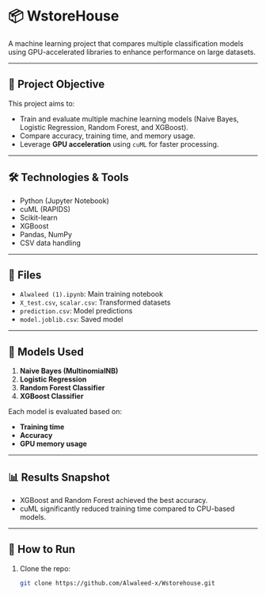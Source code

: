 # 📦 WstoreHouse

A machine learning project that compares multiple classification models using GPU-accelerated libraries to enhance performance on large datasets.

---

## 🧠 Project Objective
This project aims to:
- Train and evaluate multiple machine learning models (Naive Bayes, Logistic Regression, Random Forest, and XGBoost).
- Compare accuracy, training time, and memory usage.
- Leverage **GPU acceleration** using `cuML` for faster processing.

---

## 🛠️ Technologies & Tools
- Python (Jupyter Notebook)
- cuML (RAPIDS)
- Scikit-learn
- XGBoost
- Pandas, NumPy
- CSV data handling

---

## 📁 Files
- `Alwaleed (1).ipynb`: Main training notebook
- `X_test.csv`, `scalar.csv`: Transformed datasets
- `prediction.csv`: Model predictions
- `model.joblib.csv`: Saved model

---

## 🧪 Models Used
1. **Naive Bayes (MultinomialNB)**  
2. **Logistic Regression**  
3. **Random Forest Classifier**  
4. **XGBoost Classifier**

Each model is evaluated based on:
- **Training time**
- **Accuracy**
- **GPU memory usage**

---

## 📊 Results Snapshot
- XGBoost and Random Forest achieved the best accuracy.
- cuML significantly reduced training time compared to CPU-based models.

---

## 📌 How to Run
1. Clone the repo:
   ```bash
   git clone https://github.com/Alwaleed-x/Wstorehouse.git
